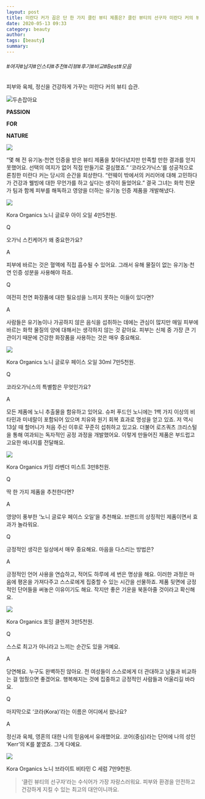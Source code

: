 ```yaml
---
layout: post
title: 미란다 커가 꼽은 단 한 가지 클린 뷰티 제품은? 클린 뷰티의 선구자 미란다 커의 뷰티 습관은?
date: 2020-05-13 09:33
category: beauty
author: 
tags: [beauty]
summary: 
---
```


###### #여자#남자#인스타#추천#리뷰#후기#비교#Best#모음

피부와 육체, 정신을 건강하게 가꾸는 미란다 커의 뷰티 습관.

![두손잡아요](https://t1.daumcdn.net/liveboard/emoticon/kakaofriends/v1/niniz4/8.gif)

**PASSION**

**FOR**

**NATURE**

[![](https://img1.daumcdn.net/thumb/R720x0/?fname=https%3A%2F%2Ft1.daumcdn.net%2Fliveboard%2Fbazaarkorea%2F101ec5a7bc7f4a49b09714e8edfe0869.JPG)](https://www.harpersbazaar.co.kr/article/44968?utm_source=1boon&utm_medium=referral&utm_campaign=article)

“몇 해 전 유기농·천연 인증을 받은 뷰티 제품을 찾아다녔지만 만족할 만한 결과를 얻지 못했어요. 선택의 여지가 없어 직접 만들기로 결심했죠.” ‘코라오가닉스’를 성공적으로 론칭한 미란다 커는 당시의 순간을 회상한다. “런웨이 밖에서의 커리어에 대해 고민하다가 건강과 웰빙에 대한 무언가를 하고 싶다는 생각이 들었어요.” 결국 그녀는 화학 전문가 팀과 함께 피부를 해독하고 영양을 더하는 유기농 인증 제품을 개발해냈다.

[![](https://img1.daumcdn.net/thumb/R720x0/?fname=https%3A%2F%2Ft1.daumcdn.net%2Fliveboard%2Fbazaarkorea%2F9c8d7bd6302f459f8d85283f13188090.jpg)](https://www.harpersbazaar.co.kr/article/44968?utm_source=1boon&utm_medium=referral&utm_campaign=article)

Kora Organics 노니 글로우 아이 오일 4만5천원.  

Q

오가닉 스킨케어가 왜 중요한가요?

A

피부에 바르는 것은 혈액에 직접 흡수될 수 있어요. 그래서 유해 물질이 없는 유기농·천연 인증 성분을 사용해야 하죠.  

Q

여전히 천연 화장품에 대한 필요성을 느끼지 못하는 이들이 있다면?

A

사람들은 유기농이나 가공하지 않은 음식을 섭취하는 데에는 관심이 많지만 매일 피부에 바르는 화학 물질의 양에 대해서는 생각하지 않는 것 같아요. 피부는 신체 중 가장 큰 기관이기 때문에 건강한 화장품을 사용하는 것은 매우 중요해요.

[![](https://img1.daumcdn.net/thumb/R720x0/?fname=https%3A%2F%2Ft1.daumcdn.net%2Fliveboard%2Fbazaarkorea%2Fb8a0f377d14340e78e0a21c292024f75.jpg)](https://www.harpersbazaar.co.kr/article/44968?utm_source=1boon&utm_medium=referral&utm_campaign=article)

Kora Organics 노니 글로우 페이스 오일 30ml 7만5천원.  

Q

코라오가닉스의 특별함은 무엇인가요?

A

모든 제품에 노니 추출물을 함유하고 있어요. 슈퍼 푸드인 노니에는 1백 가지 이상의 비타민과 미네랄이 포함되어 있으며 치유와 원기 회복 효과로 명성을 얻고 있죠. 저 역시 13살 때 할머니가 처음 주신 이후로 꾸준히 섭취하고 있고요. 더불어 로즈쿼츠 크리스털을 통해 여과되는 독자적인 공정 과정을 개발했어요. 이렇게 만들어진 제품은 부드럽고 고요한 에너지를 전달해요.  

  

[![](https://img1.daumcdn.net/thumb/R720x0/?fname=https%3A%2F%2Ft1.daumcdn.net%2Fliveboard%2Fbazaarkorea%2F45a7ae435db74d998b175827771bdb03.jpg)](https://www.harpersbazaar.co.kr/article/44968?utm_source=1boon&utm_medium=referral&utm_campaign=article)

Kora Organics 카밍 라벤더 미스트 3만8천원.  

Q

딱 한 가지 제품을 추천한다면?

A

영양이 풍부한 ‘노니 글로우 페이스 오일’을 추천해요. 브랜드의 상징적인 제품이면서 효과가 놀라워요.

Q

긍정적인 생각은 일상에서 매우 중요해요. 마음을 다스리는 방법은?

A

긍정적인 언어 사용을 연습하고, 적어도 하루에 세 번은 명상을 해요. 이러한 과정은 마음에 평온을 가져다주고 스스로에게 집중할 수 있는 시간을 선물하죠. 제품 뒷면에 긍정적인 단어들을 써놓은 이유이기도 해요. 작지만 좋은 기운을 북돋아줄 것이라고 확신해요.

[![](https://img1.daumcdn.net/thumb/R720x0/?fname=https%3A%2F%2Ft1.daumcdn.net%2Fliveboard%2Fbazaarkorea%2F504c8d1dab294f3aa54265a88dcfda78.jpg)](https://www.harpersbazaar.co.kr/article/44968?utm_source=1boon&utm_medium=referral&utm_campaign=article)

Kora Organics 포밍 클렌저 3만5천원.  

Q

스스로 최고가 아니라고 느끼는 순간도 있을 거예요.

A

당연해요. 누구도 완벽하진 않아요. 전 여성들이 스스로에게 더 관대하고 남들과 비교하는 걸 멈췄으면 좋겠어요. 행복해지는 것에 집중하고 긍정적인 사람들과 어울리길 바라요.

Q

마지막으로 ‘코라(Kora)’라는 이름은 어디에서 왔나요?

A

정신과 육체, 영혼의 대한 나의 믿음에서 유래했어요. 코어(중심)라는 단어에 나의 성인 ‘Kerr’의 K를 붙였죠. 그게 다예요.

[![](https://img1.daumcdn.net/thumb/R720x0/?fname=https%3A%2F%2Ft1.daumcdn.net%2Fliveboard%2Fbazaarkorea%2Fe087f9447d2943acba71a0674d38bde7.jpg)](https://www.harpersbazaar.co.kr/article/44968?utm_source=1boon&utm_medium=referral&utm_campaign=article)

Kora Organics 노니 브라이트 비타민 C 세럼 7만9천원.  

> ‘클린 뷰티의 선구자’라는 수식어가 가장 자랑스러워요. 피부와 환경을 안전하고 건강하게 지킬 수 있는 최고의 대안이니까요.